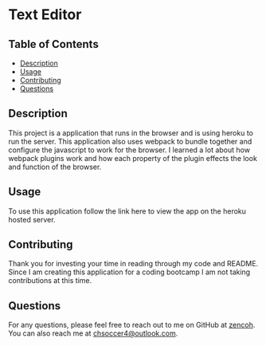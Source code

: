 # Text Editor

## Table of Contents
* [Description](#description)
* [Usage](#usage)
* [Contributing](#contributing)
* [Questions](#questions)


## Description
This project is a application that runs in the browser and is using heroku to run the server. This application also uses webpack to bundle together and configure the javascript to work for the browser. I learned a lot about how webpack plugins work and how each property of the plugin effects the look and function of the browser. 

## Usage
To use this application follow the link here to view the app on the heroku hosted server.

## Contributing
Thank you for investing your time in reading through my code and README. Since I am creating this application for a coding bootcamp I am not taking contributions at this time.

## Questions
For any questions, please feel free to reach out to me on GitHub at [zencoh](https://github.com/zencoh). You can also reach me at chsoccer4@outlook.com.
